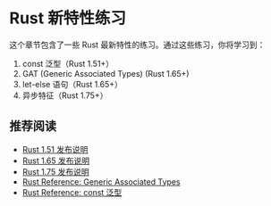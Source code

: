 # Rust 新特性练习

这个章节包含了一些 Rust 最新特性的练习。通过这些练习，你将学习到：

1. const 泛型（Rust 1.51+）
2. GAT (Generic Associated Types) (Rust 1.65+)
3. let-else 语句（Rust 1.65+）
4. 异步特征（Rust 1.75+）

## 推荐阅读

* [Rust 1.51 发布说明](https://blog.rust-lang.org/2021/03/25/Rust-1.51.0.html)
* [Rust 1.65 发布说明](https://blog.rust-lang.org/2022/11/03/Rust-1.65.0.html)
* [Rust 1.75 发布说明](https://blog.rust-lang.org/2023/12/28/Rust-1.75.0.html)
* [Rust Reference: Generic Associated Types](https://doc.rust-lang.org/reference/items/associated-items.html#generic-associated-types-gats)
* [Rust Reference: const 泛型](https://doc.rust-lang.org/reference/items/generics.html#const-generics) 
